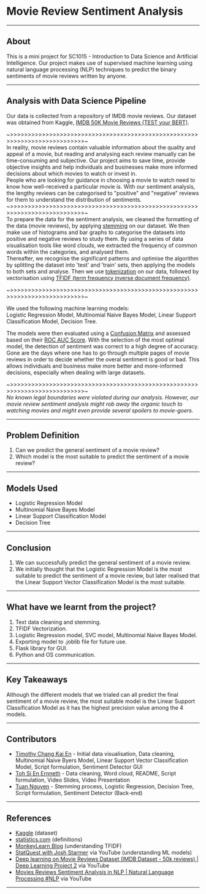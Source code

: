# Movie Review Sentiment Analysis
---
## About

This is a mini project for SC1015 - Introduction to Data Science and Artificial Intelligence. Our project makes use of supervised machine learning using natural language processing (NLP) techniques to predict the binary sentiments of movie reviews written by anyone.

---
## Analysis with Data Science Pipeline

Our data is collected from a repository of IMDB movie reviews. Our dataset was obtained from Kaggle, [IMDB 50K Movie Reviews (TEST your BERT)](https://www.kaggle.com/datasets/atulanandjha/imdb-50k-movie-reviews-test-your-bert).

~>>>>>>>>>>>>>>>>>>>>>>>>>>>>>>>>>>>>>>>>>>>>>>>>>>>>>>>>>>>>>>>>>>>>>>>>>>>~
<br> In reality, movie reviews contain valuable information about the quality and appeal of a movie, but reading and analysing each review manually can be time-consuming and subjective. Our project aims to save time, provide objective insights and help individuals and businesses make more informed decisions about which movies to watch or invest in.
<br> People who are looking for guidance in choosing a movie to watch need to know how well-received a particular movie is. With our sentiment analysis, the lengthy reviews can be categorised to "positive" and "negative" reviews for them to understand the distribution of sentiments.
~>>>>>>>>>>>>>>>>>>>>>>>>>>>>>>>>>>>>>>>>>>>>>>>>>>>>>>>>>>>>>>>>>>>>>>>>>>>~
<br> To prepare the data for the sentiment analysis, we cleaned the formatting of the data (movie reviews), by applying [stemming](https://www.statistics.com/glossary/stemming/#:~:text=In%20processing%20unstructured%20text%2C%20stemming,the%20single%20stem%20%22process.%22) on our dataset. We then make use of histograms and bar graphs to categorise the datasets into positive and negative reviews to study them. By using a series of data visualisation tools like word clouds, we extracted the frequency of common words within the categories, and analysed them.
<br> Thereafter, we recognise the significant patterns and optimise the algorithm by splitting the dataset into 'test' and 'train' sets, then applying the models to both sets and analyse. Then we use [tokenization](https://www.statistics.com/glossary/tokenization/#:~:text=Tokenization%3A,can%20also%20count%20as%20tokens) on our data, followed by vectorisation using [TFIDF (term frequency inverse document frequency)](https://tinyurl.com/598bynkc).

~>>>>>>>>>>>>>>>>>>>>>>>>>>>>>>>>>>>>>>>>>>>>>>>>>>>>>>>>>>>>>>>>>>>>>>>>>>>~

We used the following machine learning models:
<br> Logistic Regression Model, Multinomial Naive Bayes Model, Linear Support Classification Model, Decision Tree.

The models were then evaluated using a [Confusion Matrix](https://towardsdatascience.com/understanding-confusion-matrix-a9ad42dcfd62) and assessed based on their [ROC AUC Score](https://scikit-learn.org/stable/modules/generated/sklearn.metrics.roc_auc_score.html). With the selection of the most optimal model, the detection of sentiment was correct to a high degree of accuracy.
<br> Gone are the days where one has to go through multiple pages of movie reviews in order to decide whether the overal sentiment is good or bad. This allows individuals and business make more better and more-informed decisions, especially when dealing with large datasets.

~>>>>>>>>>>>>>>>>>>>>>>>>>>>>>>>>>>>>>>>>>>>>>>>>>>>>>>>>>>>>>>>>>>>>>>>>>>>~
<br> _No known legal boundaries were violated during our analysis. However, our movie review sentiment analysis might rob away the organic touch to watching movies and might even provide several spoilers to movie-goers._


---

## Problem Definition
1. Can we predict the general sentiment of a movie review?
2. Which model is the most suitable to predict the sentiment of a movie review?

---

## Models Used
*   Logistic Regression Model
*   Multinomial Naive Bayes Model
*   Linear Support Classification Model
*   Decision Tree

---

## Conclusion
1. We can successfully predict the general sentiment of a movie review.
2. We initially thought that the Logistic Regression Model is the most suitable to predict the sentiment of a movie review, but later realised that the Linear Support Vector Classification Model is the most suitable.

---
## What have we learnt from the project?
1. Text data cleaning and stemming.
2. TFIDF Vectorization.
3. Logistic Regression model, SVC model, Multinomial Naive Bayes Model.
4. Exporting model to .joblib file for future use.
5. Flask library for GUI.
6. Python and OS communication.

---

## Key Takeaways
Although the different models that we trialed can all predict the final sentiment of a movie review, the most suitable model is the Linear Support Classification Model as it has the highest precision value among the 4 models.

---

## Contributors

*   [Timothy Chang Kai En](https://github.com/legithubble) - Initial data visualisation, Data cleaning, Multinomial Naive Byers Model, Linear Support Vector Classification Model, Script formulation, Sentiment Detector GUI
*   [Toh Si En Ernneth](https://github.com/potatohburritoh/) - Data cleaning, Word cloud, README, Script formulation, Video Slides, Video Presentation
*   [Tuan Nguyen](https://github.com/tuanisworkingonsomeprojects) - Stemming process, Logistic Regression, Decision Tree, Script formulation, Sentiment Detector (Back-end)

---

## References

*   [Kaggle](https://www.kaggle.com/datasets) (dataset)
*   [statistics.com](https://www.statistics.com/) (definitions)
*   [MonkeyLearn Blog](https://tinyurl.com/598bynkc) (understanding TFIDF)
*   [StatQuest with Josh Starmer](https://www.youtube.com/@statquest) via YouTube (understanding ML models)
*   [Deep learning on Movie Reviews Dataset (IMDB Dataset - 50k reviews) | Deep Learning Project 2](https://youtu.be/ybzeyAfWh7U) via YouTube
*   [Movies Reviews Sentiment Analysis in NLP  | Natural Language Processing #NLP](https://youtu.be/xRuy7yi2Sp8) via YouTube

---
